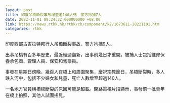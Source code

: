 ```yaml
---
layout: post
title: 印度吊橋斷裂事故增至逾140人死　警方拘捕7人
date: 2022-11-01 09:24:22.000000000 +08:00
link: https://news.rthk.hk/rthk/ch/component/k2/1673611-20221101.htm
categories: rthk
---
```


印度西部古吉拉特邦行人吊橋斷裂事故，警方拘捕9人。

出事吊橋有百多年歷史，最近經過翻新，出事前幾日才重開。被捕人士包括維修保養承包商、管理人員、保安和售票員。

事發在星期日傍晚，幾百人在橋上和周圍聚集，慶祝宗教節日，吊橋斷裂時，多人跌入河中，包括不少婦女和兒童，死亡人數增至超過140人。

一名地方官員稱橋樑斷裂的原因可能是超載。閉路電視片段顯示，事發前一批青年在橋上拍照，其他人試圖搖晃。
